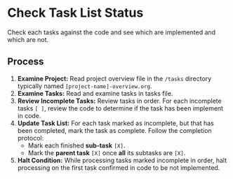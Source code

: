 # Check Task List Status

Check each tasks against the code and see which are implemented and which are
not.

## Process
1. **Examine Project:** Read project overview file in the `/tasks` directory
    typically named `[project-name]-overview.org`.
2. **Examine Tasks:** Read and examine tasks in tasks file.
3. **Review Incomplete Tasks:** Review tasks in order. For each incomplete tasks
   `[ ]`, review the code to determine if the task has been implement in code.
4. **Update Task List:** For each task marked as incomplete, but that has been
   completed, mark the task as complete. Follow the completion protocol:
   - Mark each finished **sub‑task** `[X]`.
   - Mark the **parent task** `[X]` once **all** its subtasks are `[X]`.
5. **Halt Condition:** While processing tasks marked incomplete in order, halt
   processing on the first task confirmed in code to be not implemented.

